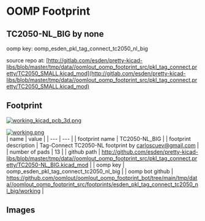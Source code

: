 # OOMP Footprint  
## TC2050-NL_BIG  by none  
  
oomp key: oomp_esden_pkl_tag_connect_tc2050_nl_big  
  
source repo at: [http://gitlab.com/esden/pretty-kicad-libs/blob/master/tmp/data//oomlout_oomp_footprint_src/pkl_tag_connect.pretty/TC2050_SMALL.kicad_mod](http://gitlab.com/esden/pretty-kicad-libs/blob/master/tmp/data//oomlout_oomp_footprint_src/pkl_tag_connect.pretty/TC2050_SMALL.kicad_mod)  
## Footprint  
  
[![working_kicad_pcb_3d.png](working_kicad_pcb_3d_600.png)](working_kicad_pcb_3d.png)  
  
[![working.png](working_600.png)](working.png)  
| name | value | 
| --- | --- | 
| footprint name | TC2050-NL_BIG | 
| footprint description | Tag-Connect TC2050-NL footprint by carloscuev@gmail.com | 
| number of pads | 13 | 
| github path | http://github.com/esden/pretty-kicad-libs/blob/master/tmp/data//oomlout_oomp_footprint_src/pkl_tag_connect.pretty/TC2050-NL_BIG.kicad_mod | 
| oomp key | oomp_esden_pkl_tag_connect_tc2050_nl_big | 
| oomp bot github | https://github.com/oomlout/oomlout_oomp_footprint_bot/tree/main/tmp/data//oomlout_oomp_footprint_src/footprints/esden_pkl_tag_connect_tc2050_nl_big/working | 
## Images  
